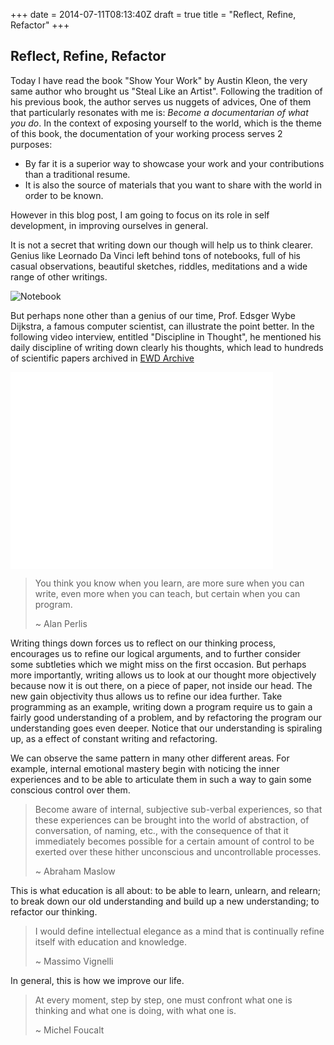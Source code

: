 +++
date = 2014-07-11T08:13:40Z
draft = true
title = "Reflect, Refine, Refactor"
+++

## Reflect, Refine, Refactor


Today I have read the book "Show Your Work" by Austin Kleon,
the very same author who brought us "Steal Like an Artist". 
Following the tradition of his previous book, 
the author serves us nuggets of advices,
One of them that particularly 
resonates with me is: *Become a documentarian of what you do*.
In the context of exposing yourself to the world, 
which is the theme of this book, 
the documentation of your working process serves 2 purposes:

 - By far it is a superior way to showcase your work
   and your contributions than a traditional resume.
 - It is also the source of materials that you want to share
   with the world in order to be known. 

However in this blog post, I am going to focus on its role
in self development, in improving ourselves in general.


It is not a secret that writing down our though 
will help us to think clearer. Genius like 
Leornado Da Vinci left behind tons of notebooks,
full of his casual observations, beautiful sketches,
riddles, meditations and a wide range of other writings.

![Notebook](/notebook.jpg "Da Vinci's Notebook")

But perhaps none other than a genius of our time, 
Prof. Edsger Wybe Dijkstra, a famous computer scientist, 
can illustrate the point better. 
In the following video interview, entitled "Discipline in Thought",
he mentioned his daily discipline of 
writing down clearly his thoughts, 
which lead to hundreds of scientific papers 
archived in [EWD Archive](http://www.cs.utexas.edu/users/EWD/)

<iframe width="420" height="315" align="middle"
src="//www.youtube.com/embed/EL97C8C53ZM" 
frameborder="0" allowfullscreen></iframe>

> You think you know when you learn, are more sure when you 
> can write, even more when you can teach, but certain 
> when you can program.
>
> ~ Alan Perlis

Writing things down forces us to reflect on our thinking process,
encourages us to refine our logical arguments, 
and to further consider some subtleties which
we might miss on the first occasion. 
But perhaps more importantly, writing allows us 
to look at our thought more objectively because 
now it is out there, on a piece of paper, not 
inside our head. The new gain objectivity thus allows
us to refine our idea further. 
Take programming as an example, writing down a program 
require us to gain a fairly good understanding of a problem, 
and by refactoring the program our understanding goes
even deeper. Notice that our understanding is spiraling up,
as a effect of constant writing and refactoring.

We can observe the same pattern in many other different areas.
For example, internal emotional mastery begin with 
noticing the inner experiences and to be able to 
articulate them in such a way to gain some conscious 
control over them.     
  
> Become aware of internal, subjective sub-verbal experiences, 
> so that these experiences can be brought into the
> world of abstraction, of conversation, of naming, etc.,
> with the consequence of that it immediately becomes possible
> for a certain amount of control to be exerted
> over these hither unconscious and uncontrollable processes.
>
> ~ Abraham Maslow

This is what education is all about: to be able
to learn, unlearn, and relearn; 
to break down our old understanding and
build up a new understanding;
to refactor our thinking.

> I would define intellectual elegance
> as a mind that is continually refine
> itself with education and knowledge.
>
> ~ Massimo Vignelli  

In general, this is how we improve our life.

> At every moment, step by step, 
> one must confront what one is thinking and what one is doing,
> with what one is.
>
> ~ Michel Foucalt


